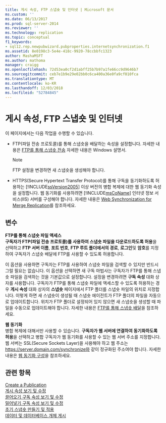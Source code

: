 ```yaml
---
title: 게시 속성, FTP 스냅숏 및 인터넷 | Microsoft 문서
ms.custom: ''
ms.date: 06/13/2017
ms.prod: sql-server-2014
ms.reviewer: ''
ms.technology: replication
ms.topic: conceptual
f1_keywords:
- sql12.rep.newpubwizard.pubproperties.internetsynchronization.f1
ms.assetid: 8e0198c3-5e4e-418c-9920-78ccbbfc1323
author: MashaMSFT
ms.author: mathoma
manager: craigg
ms.openlocfilehash: 72d53ea0cf2d1abff25b7b97a1fe66cc9d9646b7
ms.sourcegitcommit: ceb7e1b9e29e02bb0c6ca400a36e0fa9cf010fca
ms.translationtype: MT
ms.contentlocale: ko-KR
ms.lasthandoff: 12/03/2018
ms.locfileid: "52784845"
---
```

# <a name="publication-properties-ftp-snapshot-and-internet"></a>게시 속성, FTP 스냅숏 및 인터넷
  이 페이지에서는 다음 작업을 수행할 수 있습니다.  
  
-   FTP(파일 전송 프로토콜)를 통해 스냅숏을 배달하는 속성을 설정합니다. 자세한 내용은 [FTP를 통해 스냅숏 전송](transfer-snapshots-through-ftp.md) 자세한 내용은 Windows 설명서.  
  
    > [!NOTE]  
    >  FTP 설정을 변경하면 새 스냅숏을 생성해야 합니다.  
  
-   HTTPS(Secure Hypertext Transfer Protocol)를 통해 구독을 동기화하도록 허용하는 [!INCLUDE[ssVersion2005](../../includes/ssversion2005-md.md)] 이상 버전의 병합 복제에 대한 웹 동기화 속성을 설정합니다. 웹 동기화를 사용하려면 [!INCLUDE[msCoName](../../includes/msconame-md.md)] 인터넷 정보 서비스(IIS) 서버를 구성해야 합니다. 자세한 내용은 [Web Synchronization for Merge Replication](web-synchronization-for-merge-replication.md)를 참조하세요.  
  
## <a name="options"></a>변수  
 **FTP를 통해 스냅숏 파일 액세스**  
 **구독자가 FTP(파일 전송 프로토콜)를 사용하여 스냅숏 파일을 다운로드하도록 허용**을 선택하고 **FTP 서버 이름**, **포트 번호**, **FTP 루트 폴더에서의 경로**, **로그인**및 **암호**를 지정하여 구독자가 스냅숏 배달에 FTP를 사용할 수 있도록 허용합니다.  
  
 이 옵션을 사용하면 구독자는 FTP를 사용하여 스냅숏 파일을 검색할 수 있지만 반드시 그럴 필요는 없습니다. 이 옵션을 선택하면 새 구독 마법사는 구독자가 FTP를 통해 스냅숏 파일을 검색하는 것을 기본값으로 설정합니다. 설정을 변경하려면 **구독 속성** 대화 상자를 사용합니다. 구독자가 FTP를 통해 스냅숏 파일에 액세스할 수 있도록 허용하는 경우 **게시 속성** 대화 상자의 **스냅숏** 페이지에서 FTP 폴더를 스냅숏 파일의 위치로 지정합니다. 이렇게 하면 새 스냅숏이 생성될 때 스냅숏 에이전트가 FTP 폴더의 파일을 자동으로 업데이트합니다. 위치가 FTP 폴더로 설정되어 있지 않으면 새 스냅숏을 생성할 때 파일을 수동으로 업데이트해야 합니다. 자세한 내용은 [FTP를 통해 스냅숏 배달](publish/deliver-a-snapshot-through-ftp.md)을 참조하세요.  
  
 **웹 동기화**  
 병합 복제에 대해서만 사용할 수 있습니다. **구독자가 웹 서버에 연결하여 동기화하도록 허용**을 선택하고 병합 구독자가 웹 동기화를 사용할 수 있는 웹 서버 주소를 지정합니다. 웹 서버는 SSL(Secure Sockets Layer)을 사용해야 하고 웹 주소는 https://server.domain.com/synchronize와 같이 정규화된 주소여야 합니다. 자세한 내용은 [웹 동기화 구성](configure-web-synchronization.md)을 참조하세요.  
  
## <a name="see-also"></a>관련 항목  
 [Create a Publication](publish/create-a-publication.md)   
 [게시 속성 보기 및 수정](publish/view-and-modify-publication-properties.md)   
 [끌어오기 구독 속성 보기 및 수정](view-and-modify-pull-subscription-properties.md)   
 [밀어넣기 구독 속성 보기 및 수정](view-and-modify-push-subscription-properties.md)   
 [초기 스냅숏 만들기 및 적용](create-and-apply-the-initial-snapshot.md)   
 [데이터 및 데이터베이스 개체 게시](publish/publish-data-and-database-objects.md)  
  
  
